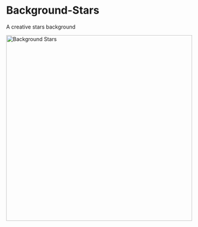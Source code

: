 # Background-Stars
A creative stars background

<div>
    <img src="https://imgur.com/a/i3WV6VA" width="500" alt="Background Stars">
</div>
